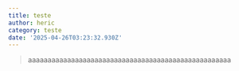 ```yaml
---
title: teste
author: heric
category: teste
date: '2025-04-26T03:23:32.930Z'
---
```

  > aaaaaaaaaaaaaaaaaaaaaaaaaaaaaaaaaaaaaaaaaaaaaaaaaaaa
